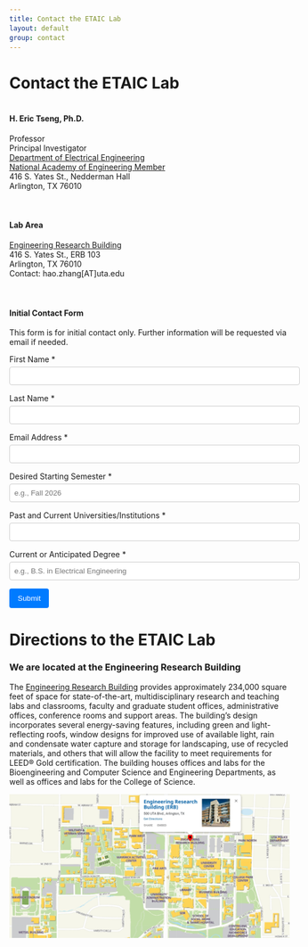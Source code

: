 ```yaml
---
title: Contact the ETAIC Lab
layout: default
group: contact
---
```


# Contact the ETAIC Lab

<div style="display: flex; flex-wrap: wrap; margin-bottom: 40px; gap: 20px;">
<div style="flex: 1; min-width: 300px;">
<h4>H. Eric Tseng, Ph.D.</h4>
<p>
Professor<br>
Principal Investigator<br>
<a href="https://www.uta.edu/academics/schools-colleges/engineering/academics/departments/electrical" target="_blank">Department of Electrical Engineering</a><br>
<a href="https://www.nae.edu/" target="_blank">National Academy of Engineering Member</a><br>
416 S. Yates St., Nedderman Hall<br>
Arlington, TX 76010
</p>
</div>
<div style="flex: 1; min-width: 300px;">
<h4>Lab Area</h4>
<p>
<a href="https://www.uta.edu/maps?building=ERB" target="_blank">Engineering Research Building</a><br>
416 S. Yates St., ERB 103<br>
Arlington, TX 76010<br>
Contact: hao.zhang[AT]uta.edu
</p>
</div>
</div>

<div>
<h4>Initial Contact Form</h4>
<p>This form is for initial contact only. Further information will be requested via email if needed.</p>
<form action="https://formspree.io/f/xyzpqlrk" method="POST">

<div style="margin-bottom: 15px;">
<label for="fname" style="display: block; margin-bottom: 5px;">First Name *</label>
<input type="text" id="fname" name="first_name" required style="width: 100%; padding: 8px; border: 1px solid #ccc; border-radius: 4px;">
</div>

<div style="margin-bottom: 15px;">
<label for="lname" style="display: block; margin-bottom: 5px;">Last Name *</label>
<input type="text" id="lname" name="last_name" required style="width: 100%; padding: 8px; border: 1px solid #ccc; border-radius: 4px;">
</div>

<div style="margin-bottom: 15px;">
<label for="email" style="display: block; margin-bottom: 5px;">Email Address *</label>
<input type="email" id="email" name="email" required style="width: 100%; padding: 8px; border: 1px solid #ccc; border-radius: 4px;">
</div>

<div style="margin-bottom: 15px;">
<label for="semester" style="display: block; margin-bottom: 5px;">Desired Starting Semester *</label>
<input type="text" id="semester" name="desired_semester" required style="width: 100%; padding: 8px; border: 1px solid #ccc; border-radius: 4px;" placeholder="e.g., Fall 2026">
</div>

<div style="margin-bottom: 15px;">
<label for="institutions" style="display: block; margin-bottom: 5px;">Past and Current Universities/Institutions *</label>
<input type="text" id="institutions" name="institutions" required style="width: 100%; padding: 8px; border: 1px solid #ccc; border-radius: 4px;">
</div>

<div style="margin-bottom: 15px;">
<label for="degree" style="display: block; margin-bottom: 5px;">Current or Anticipated Degree *</label>
<input type="text" id="degree" name="degree" required style="width: 100%; padding: 8px; border: 1px solid #ccc; border-radius: 4px;" placeholder="e.g., B.S. in Electrical Engineering">
</div>

<input type="hidden" name="_next" value="https://your-site.com/thanks.html">
<input type="text" name="_gotcha" style="display:none !important">

<button type="submit" style="background-color: #007bff; color: white; padding: 10px 15px; border: none; border-radius: 4px; cursor: pointer;">Submit</button>
</form>
</div>



# Directions to the ETAIC Lab
### We are located at the Engineering Research Building
The [Engineering Research Building](https://www.uta.edu/maps?building=ERB) provides approximately 234,000 square feet of space for state-of-the-art, multidisciplinary research and teaching labs and classrooms, faculty and graduate student offices, administrative offices, conference rooms and support areas. The building’s design incorporates several energy-saving features, including green and light-reflecting roofs, window designs for improved use of available light, rain and condensate water capture and storage for landscaping, use of recycled materials, and others that will allow the facility to meet requirements for LEED® Gold certification. The building houses offices and labs for the Bioengineering and Computer Science and Engineering Departments, as well as offices and labs for the College of Science.

<img class="img-fluid" src="/static/img/map_to_ERB.png" alt="Map of Mission Bay">
